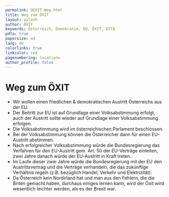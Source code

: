 ```yaml
---
permalink: OEXIT-Weg.html
title: Weg zum ÖXIT
layout: splash
author: ÖXIT
keywords: Österreich, Demokratie, EU, ÖXIT, EFTA
pdfa: true
papersize: a4
lang: de
colorlinks: true
linkcolor: red
pagenumbering: location=
author_profile: false
---
```


# Weg zum ÖXIT

* Wir wollen einen friedlichen & demokratischen Austritt Österreichs aus der EU.
* Der Beitritt zur EU ist auf Grundlage einer Volksabstimmung erfolgt, auch der Austritt sollte wieder auf Grundlage einer Volksabstimmung erfolgen.
* Die Volksabstimmung wird im österreichischen Parlament beschlossen.
* Bei der Volksabstimmung können die Österreicher dann für einen EU-Austritt abstimmen.
* Nach erfolgreicher Volksabstimmung würde die Bundesregierung das Verfahren für den EU-Austritt gem. Art. 50 der EU-Verträge einleiten, zwei Jahre danach würde der EU-Austritt in Kraft treten.
* Im Laufe dieser zwei Jahre würde die Bundesregierung mit der EU den Austrittsvertrag und die Verträge verhandeln, die das zukünftige Verhältnis regeln (z.B. bezüglich Handel, Verkehr und Elektrizität).
* Da Österreich kein Nordirland hat und man aus den Fehlern, die die Briten gemacht haben, durchaus einiges lernen kann, wird der Öxit wird wesentlich leichter werden, als es der Brexit war.  
